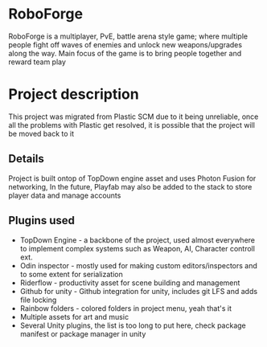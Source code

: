 # RoboForge

RoboForge is a multiplayer, PvE, battle arena style game; where multiple people fight off waves of enemies and unlock new weapons/upgrades along the way.
Main focus of the game is to bring people together and reward team play

# Project description
This project was migrated from Plastic SCM due to it being unreliable, once all the problems with Plastic get resolved, it is possible that the project will be moved back to it

## Details

Project is built ontop of TopDown engine asset and uses Photon Fusion for networking, In the future, Playfab may also be added to the stack to store player data and manage accounts

## Plugins used

- TopDown Engine - a backbone of the project, used almost everywhere to implement complex systems such as Weapon, AI, Character controll ext.
- Odin inspector - mostly used for making custom editors/inspectors and to some extent for serialization
- Riderflow - productivity asset for scene building and management
- Github for unity - Github integration for unity, includes git LFS and adds file locking  
- Rainbow folders - colored folders in project menu, yeah that's it
- Multiple assets for art and music
- Several Unity plugins, the list is too long to put here, check package manifest or package manager in unity

